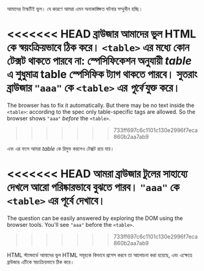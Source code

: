 আমাদের টাস্কটিই ভুল। যে কারণে আমরা এমন অনাকাঙ্ক্ষিত ঘটনার সম্মুখীন হচ্ছি।

<<<<<<< HEAD
ব্রাউজার আমাদের ভুল HTML কে স্বয়ংক্রিয়ভাবে ঠিক করে। `<table>` এর মধ্যে কোন টেক্সট থাকতে পারবে না: স্পেসিফিকেশন অনুযায়ী *table* এ শুধুমাত্র table স্পেসিফিক ট্যাগ থাকতে পারবে। সুতরাং ব্রাউজার `"aaa"` কে `<table>` এর *পূর্বে* যুক্ত করে।
=======
The browser has to fix it automatically. But there may be no text inside the `<table>`: according to the spec only table-specific tags are allowed. So the browser shows `"aaa"` *before* the `<table>`.
>>>>>>> 733ff697c6c1101c130e2996f7eca860b2aa7ab9

এবং এর ফলে আমরা *table* কে রিমুভ করলেও টেক্সট রয়ে যায়।

<<<<<<< HEAD
আমরা ব্রাউজার টুলের সাহায্যে দেখলে আরো পরিষ্কারভাবে বুঝতে পারব। `"aaa"` কে `<table>` এর পূর্বে দেখাবে।
=======
The question can be easily answered by exploring the DOM using the browser tools. You'll see `"aaa"` before the `<table>`.
>>>>>>> 733ff697c6c1101c130e2996f7eca860b2aa7ab9

HTML স্ট্যান্ডার্ডে আমাদের ভুল HTML সমূহকে কিভাবে প্রসেস করবে তা আলোচনা করা হয়েছে, এবং এক্ষেত্রে ব্রাউজার এটিকে স্বয়ংক্রিয়ভাবে ঠিক করে।
